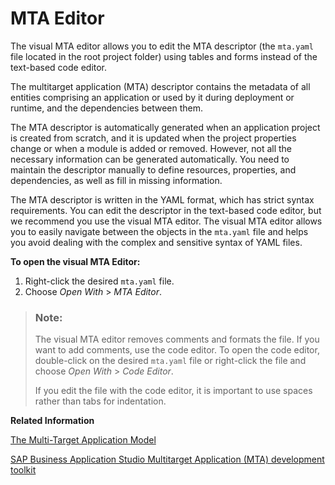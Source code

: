 <!-- loio2ef2807535a542c3ad107b2d011d21e7 -->

# MTA Editor

The visual MTA editor allows you to edit the MTA descriptor \(the `mta.yaml` file located in the root project folder\) using tables and forms instead of the text-based code editor.

The multitarget application \(MTA\) descriptor contains the metadata of all entities comprising an application or used by it during deployment or runtime, and the dependencies between them.

The MTA descriptor is automatically generated when an application project is created from scratch, and it is updated when the project properties change or when a module is added or removed. However, not all the necessary information can be generated automatically. You need to maintain the descriptor manually to define resources, properties, and dependencies, as well as fill in missing information.

The MTA descriptor is written in the YAML format, which has strict syntax requirements. You can edit the descriptor in the text-based code editor, but we recommend you use the visual MTA editor. The visual MTA editor allows you to easily navigate between the objects in the `mta.yaml` file and helps you avoid dealing with the complex and sensitive syntax of YAML files.

**To open the visual MTA Editor:**

1.  Right-click the desired `mta.yaml` file.
2.  Choose *Open With* \> *MTA Editor*.

> ### Note:  
> The visual MTA editor removes comments and formats the file. If you want to add comments, use the code editor. To open the code editor, double-click on the desired `mta.yaml` file or right-click the file and choose *Open With* \> *Code Editor*.
> 
> If you edit the file with the code editor, it is important to use spaces rather than tabs for indentation.

**Related Information**  


[The Multi-Target Application Model](https://www.sap.com/documents/2016/06/e2f618e4-757c-0010-82c7-eda71af511fa.html)

[SAP Business Application Studio Multitarget Application \(MTA\) development toolkit](https://blogs.sap.com/2020/07/16/sap-business-application-studio-multitarget-application-mta-development-toolkit/)

